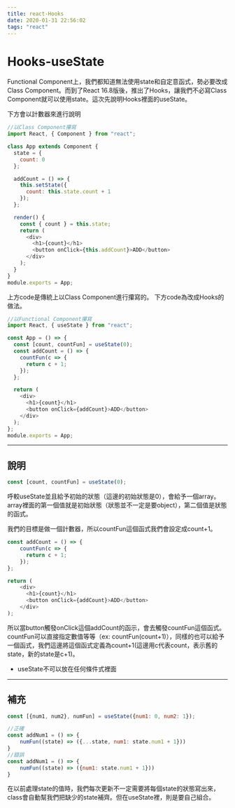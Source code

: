 ```yaml
---
title: react-Hooks
date: 2020-01-31 22:56:02
tags: "react"
---
```


# Hooks-useState

Functional Component上，我們都知道無法使用state和自定意函式，勢必要改成Class Component。而到了React 16.8版後，推出了Hooks，讓我們不必寫Class Component就可以使用state。這次先說明Hooks裡面的useState。

下方會以計數器來進行說明
```javascript
//以Class Component攥寫
import React, { Component } from "react";

class App extends Component {
  state = {
    count: 0
  };

  addCount = () => {
    this.setState({
      count: this.state.count + 1
    });
  };

  render() {
    const { count } = this.state;
    return (
      <div>
        <h1>{count}</h1>
        <button onClick={this.addCount}>ADD</button>
      </div>
    );
  }
}
module.exports = App;
```
上方code是傳統上以Class Component進行攥寫的。
下方code為改成Hooks的做法。
```javascript
//以Functional Component攥寫
import React, { useState } from "react";

const App = () => {
  const [count, countFun] = useState(0);
  const addCount = () => {
    countFun(c => {
      return c + 1;
    });
  };

  return (
    <div>
      <h1>{count}</h1>
      <button onClick={addCount}>ADD</button>
    </div>
  );
};
module.exports = App;
```

<hr>

## 說明

``` javascript
const [count, countFun] = useState(0);
```
呼較useState並且給予初始的狀態（這邊的初始狀態是0），會給予一個array。array裡面的第一個值就是初始狀態（狀態並不一定是要object），第二個值是狀態的函式。

我們的目標是做一個計數器，所以countFun這個函式我們會設定成count+1。
``` javascript
const addCount = () => {
    countFun(c => {
      return c + 1;
    });
};

return (
    <div>
      <h1>{count}</h1>
      <button onClick={addCount}>ADD</button>
    </div>
);
```
所以當button觸發onClick這個addCount的函示，會去觸發countFun這個函式。countFun可以直接指定數值等等（ex: countFun(count+1)），同樣的也可以給予一個函式，我們這邊將這個函式定義為count+1(這邊用c代表count，表示舊的state，新的state是c+1)。

* useState不可以放在任何條件式裡面

<hr>

## 補充

```javascript
const [{num1, num2}, numFun] = useState({num1: 0, num2: 1});

//正確
const addNum1 = () => {
    numFun((state) => ({...state, num1: state.num1 + 1}))
}
//錯誤
const addNum1 = () => {
    numFun((state) => ({num1: state.num1 + 1}))
}
```

在以前處理state的值時，我們每次更新不一定需要將每個state的狀態寫出來，class會自動幫我們把缺少的state補齊。但在useState裡，則是要自己組合。